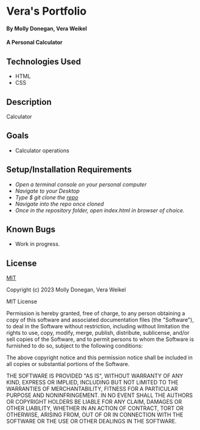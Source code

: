 # Vera's Portfolio

#### By Molly Donegan, Vera Weikel

#### A Personal Calculator

## Technologies Used

* HTML 
* CSS 

## Description
Calculator 
 
## Goals
* Calculator operations

## Setup/Installation Requirements

* _Open a terminal console on your personal computer_
* _Navigate to your Desktop_
* _Type $ git clone the [repo](https://github.com/QuietEvolver/calculator-2023.git)_
* _Navigate into the repo once cloned_
* _Once in the repository folder, open index.html in browser of choice._

## Known Bugs

* Work in progress.

## License

[MIT](https://choosealicense.com/licenses/mit/)

Copyright (c) 2023  Molly Donegan, Vera Weikel

MIT License

Permission is hereby granted, free of charge, to any person obtaining a copy
of this software and associated documentation files (the "Software"), to deal
in the Software without restriction, including without limitation the rights
to use, copy, modify, merge, publish, distribute, sublicense, and/or sell
copies of the Software, and to permit persons to whom the Software is
furnished to do so, subject to the following conditions:

The above copyright notice and this permission notice shall be included in all
copies or substantial portions of the Software.

THE SOFTWARE IS PROVIDED "AS IS", WITHOUT WARRANTY OF ANY KIND, EXPRESS OR
IMPLIED, INCLUDING BUT NOT LIMITED TO THE WARRANTIES OF MERCHANTABILITY,
FITNESS FOR A PARTICULAR PURPOSE AND NONINFRINGEMENT. IN NO EVENT SHALL THE
AUTHORS OR COPYRIGHT HOLDERS BE LIABLE FOR ANY CLAIM, DAMAGES OR OTHER
LIABILITY, WHETHER IN AN ACTION OF CONTRACT, TORT OR OTHERWISE, ARISING FROM,
OUT OF OR IN CONNECTION WITH THE SOFTWARE OR THE USE OR OTHER DEALINGS IN THE
SOFTWARE.